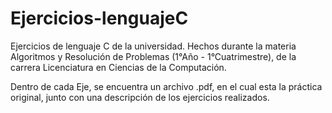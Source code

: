 # Ejercicios-lenguajeC
Ejercicios de lenguaje C de la universidad.
Hechos durante la materia Algoritmos y Resolución de Problemas (1°Año - 1°Cuatrimestre), de la carrera Licenciatura en Ciencias de la Computación.

Dentro de cada Eje, se encuentra un archivo .pdf, en el cual esta la práctica original, junto con una descripción de los ejercicios realizados.
